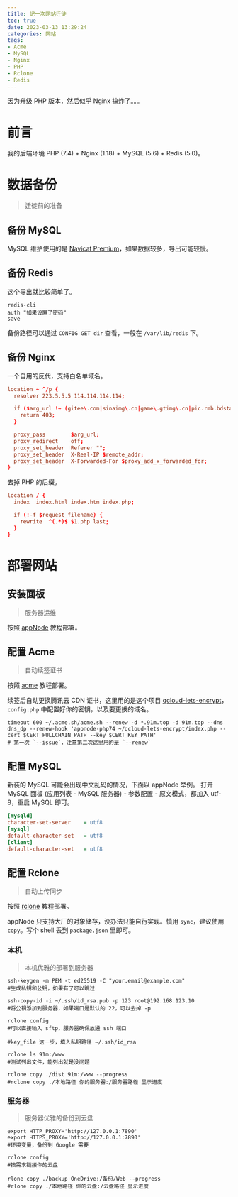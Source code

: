 ```yaml
---
title: 记一次网站迁徙
toc: true
date: 2023-03-13 13:29:24
categories: 网站
tags:
- Acme
- MySQL
- Nginx
- PHP
- Rclone
- Redis
---
```

因为升级 PHP 版本，然后似乎 Nginx 搞炸了。。。
<!-- more -->

# 前言

我的后端环境 PHP (7.4) + Nginx (1.18) + MySQL (5.6) + Redis (5.0)。

# 数据备份
> 迁徙前的准备

## 备份 MySQL

MySQL 维护使用的是 [Navicat Premium](https://www.navicat.com.cn)，如果数据较多，导出可能较慢。

## 备份 Redis

这个导出就比较简单了。

``` shell
redis-cli
auth "如果设置了密码"
save
```

备份路径可以通过 `CONFIG GET dir` 查看，一般在 `/var/lib/redis` 下。

## 备份 Nginx

一个自用的反代，支持白名单域名。

``` conf
location ~ ^/p {
  resolver 223.5.5.5 114.114.114.114;

  if ($arg_url !~ (gitee\.com|sinaimg\.cn|game\.gtimg\.cn|pic.rmb.bdstatic.com|api\.github\.com|opengraph\.githubassets\.com)) {
    return 403;
  }

  proxy_pass        $arg_url;
  proxy_redirect    off;
  proxy_set_header	Referer "";
  proxy_set_header	X-Real-IP $remote_addr;
  proxy_set_header	X-Forwarded-For $proxy_add_x_forwarded_for;
}
```

去掉 PHP 的后缀。

``` conf
location / {
  index  index.html index.htm index.php;

  if (!-f $request_filename) {
    rewrite  ^(.*)$ $1.php last;
  }
}
```

# 部署网站

## 安装面板
> 服务器运维

按照 [appNode](https://www.appnode.com/install) 教程部署。

## 配置 Acme
> 自动续签证书

按照 [acme](https://github.com/acmesh-official/acme.sh/wiki/%E8%AF%B4%E6%98%8E) 教程部署。

续签后自动更换腾讯云 CDN 证书，这里用的是这个项目 [qcloud-lets-encrypt](https://github.com/idawnlight/qcloud-lets-encrypt)，`config.php` 中配置好你的密钥，以及要更换的域名。

``` shell
timeout 600 ~/.acme.sh/acme.sh --renew -d *.91m.top -d 91m.top --dns dns_dp --renew-hook 'appnode-php74 ~/qcloud-lets-encrypt/index.php --cert $CERT_FULLCHAIN_PATH --key $CERT_KEY_PATH'
# 第一次 `--issue`，注意第二次这里用的是 `--renew`
```

## 配置 MySQL

新装的 MySQL 可能会出现中文乱码的情况，下面以 appNode 举例。
打开 MySQL 面板 (应用列表 - MySQL 服务器) - 参数配置 - 原文模式，都加入 utf-8，重启 MySQL 即可。

``` ini
[mysqld]
character-set-server 	= utf8
[mysql]
default-character-set	= utf8
[client]
default-character-set	= utf8
```

## 配置 Rclone
> 自动上传同步

按照 [rclone](https://rclone.org/install) 教程部署。

appNode 只支持大厂的对象储存，没办法只能自行实现。慎用 `sync`，建议使用 `copy`。写个 shell 丢到 `package.json` 里即可。

### 本机
> 本机优雅的部署到服务器

``` shell
ssh-keygen -m PEM -t ed25519 -C "your.email@example.com"
#生成私钥和公钥，如果有了可以跳过

ssh-copy-id -i ~/.ssh/id_rsa.pub -p 123 root@192.168.123.10
#将公钥添加到服务器，如果端口是默认的 22，可以去掉 -p

rclone config
#可以直接输入 sftp，服务器确保放通 ssh 端口

#key_file 这一步，填入私钥路径 ~/.ssh/id_rsa

rclone ls 91m:/www
#测试列出文件，能列出就是没问题

rclone copy ./dist 91m:/www --progress
#rclone copy ./本地路径 你的服务器:/服务器路径 显示进度
```

### 服务器
> 服务器优雅的备份到云盘

``` shell
export HTTP_PROXY='http://127.0.0.1:7890'
export HTTPS_PROXY='http://127.0.0.1:7890'
#环境变量，备份到 Google 需要

rclone config
#按需求链接你的云盘

rlone copy ./backup OneDrive:/备份/Web --progress
#rlone copy ./本地路径 你的云盘:/云盘路径 显示进度
```